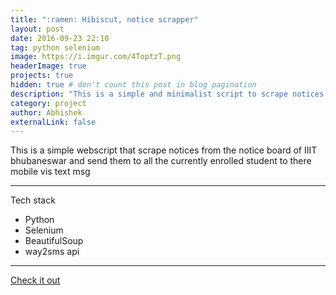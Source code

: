 ```yaml
---
title: ":ramen: Hibiscut, notice scrapper"
layout: post
date: 2016-09-23 22:10
tag: python selenium
image: https://i.imgur.com/4ToptzT.png
headerImage: true
projects: true
hidden: true # don't count this post in blog pagination
description: "This is a simple and minimalist script to scrape notices from notice board of IIIT Bhubaneswar"
category: project
author: Abhishek
externalLink: false
---
```


This is a simple webscript that scrape notices from the notice board of IIIT bhubaneswar and send them to all the currently enrolled student to there mobile vis text msg

---
Tech stack 
- Python
- Selenium
- BeautifulSoup
- way2sms api
---

[Check it out](https://github.com/AbhiRepository/hibicut) 
